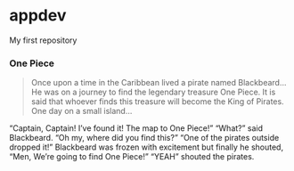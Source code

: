 # appdev
My first repository
### One Piece

>Once upon a time in the Caribbean lived a pirate named Blackbeard…
He was on a journey to find the legendary treasure One Piece. It is said that whoever finds this treasure will become the King of Pirates. One day on a small island…

“Captain, Captain! I’ve found it! The map to One Piece!”
“What?” said Blackbeard. “Oh my, where did you find this?”
“One of the pirates outside dropped it!” Blackbeard was frozen with excitement but finally he shouted, “Men, We’re going to find One Piece!”
“YEAH” shouted the pirates.
